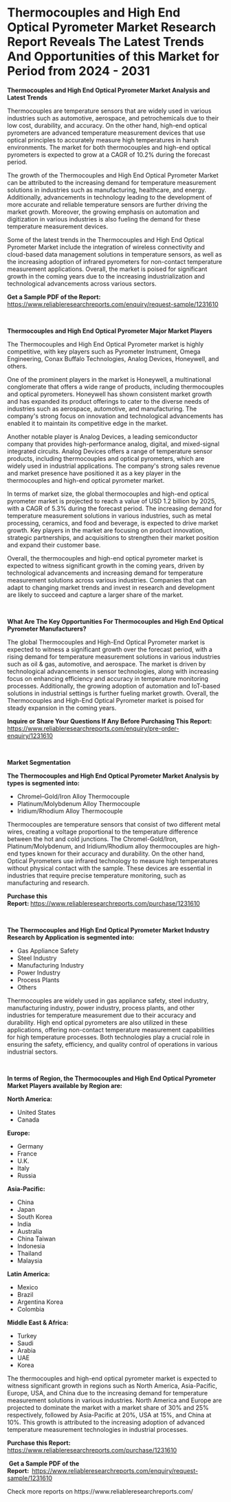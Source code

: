 <p><h1>Thermocouples and High End Optical Pyrometer Market Research Report Reveals The Latest Trends And Opportunities of this Market for Period from 2024 - 2031</h1></p><p><strong>Thermocouples and High End Optical Pyrometer Market Analysis and Latest Trends</strong></p>
<p><p>Thermocouples are temperature sensors that are widely used in various industries such as automotive, aerospace, and petrochemicals due to their low cost, durability, and accuracy. On the other hand, high-end optical pyrometers are advanced temperature measurement devices that use optical principles to accurately measure high temperatures in harsh environments. The market for both thermocouples and high-end optical pyrometers is expected to grow at a CAGR of 10.2% during the forecast period.</p><p>The growth of the Thermocouples and High End Optical Pyrometer Market can be attributed to the increasing demand for temperature measurement solutions in industries such as manufacturing, healthcare, and energy. Additionally, advancements in technology leading to the development of more accurate and reliable temperature sensors are further driving the market growth. Moreover, the growing emphasis on automation and digitization in various industries is also fueling the demand for these temperature measurement devices.</p><p>Some of the latest trends in the Thermocouples and High End Optical Pyrometer Market include the integration of wireless connectivity and cloud-based data management solutions in temperature sensors, as well as the increasing adoption of infrared pyrometers for non-contact temperature measurement applications. Overall, the market is poised for significant growth in the coming years due to the increasing industrialization and technological advancements across various sectors.</p></p>
<p><strong>Get a Sample PDF of the Report:&nbsp;</strong> <a href="https://www.reliableresearchreports.com/enquiry/request-sample/1231610">https://www.reliableresearchreports.com/enquiry/request-sample/1231610</a></p>
<p>&nbsp;</p>
<p><strong>Thermocouples and High End Optical Pyrometer Major Market Players</strong></p>
<p><p>The Thermocouples and High End Optical Pyrometer market is highly competitive, with key players such as Pyrometer Instrument, Omega Engineering, Conax Buffalo Technologies, Analog Devices, Honeywell, and others. </p><p>One of the prominent players in the market is Honeywell, a multinational conglomerate that offers a wide range of products, including thermocouples and optical pyrometers. Honeywell has shown consistent market growth and has expanded its product offerings to cater to the diverse needs of industries such as aerospace, automotive, and manufacturing. The company's strong focus on innovation and technological advancements has enabled it to maintain its competitive edge in the market.</p><p>Another notable player is Analog Devices, a leading semiconductor company that provides high-performance analog, digital, and mixed-signal integrated circuits. Analog Devices offers a range of temperature sensor products, including thermocouples and optical pyrometers, which are widely used in industrial applications. The company's strong sales revenue and market presence have positioned it as a key player in the thermocouples and high-end optical pyrometer market.</p><p>In terms of market size, the global thermocouples and high-end optical pyrometer market is projected to reach a value of USD 1.2 billion by 2025, with a CAGR of 5.3% during the forecast period. The increasing demand for temperature measurement solutions in various industries, such as metal processing, ceramics, and food and beverage, is expected to drive market growth. Key players in the market are focusing on product innovation, strategic partnerships, and acquisitions to strengthen their market position and expand their customer base.</p><p>Overall, the thermocouples and high-end optical pyrometer market is expected to witness significant growth in the coming years, driven by technological advancements and increasing demand for temperature measurement solutions across various industries. Companies that can adapt to changing market trends and invest in research and development are likely to succeed and capture a larger share of the market.</p></p>
<p>&nbsp;</p>
<p><strong>What Are The Key Opportunities For Thermocouples and High End Optical Pyrometer Manufacturers?</strong></p>
<p><p>The global Thermocouples and High-End Optical Pyrometer market is expected to witness a significant growth over the forecast period, with a rising demand for temperature measurement solutions in various industries such as oil & gas, automotive, and aerospace. The market is driven by technological advancements in sensor technologies, along with increasing focus on enhancing efficiency and accuracy in temperature monitoring processes. Additionally, the growing adoption of automation and IoT-based solutions in industrial settings is further fueling market growth. Overall, the Thermocouples and High-End Optical Pyrometer market is poised for steady expansion in the coming years.</p></p>
<p><strong>Inquire or Share Your Questions If Any Before Purchasing This Report:</strong> <a href="https://www.reliableresearchreports.com/enquiry/pre-order-enquiry/1231610">https://www.reliableresearchreports.com/enquiry/pre-order-enquiry/1231610</a></p>
<p>&nbsp;</p>
<p><strong>Market Segmentation</strong></p>
<p><strong>The Thermocouples and High End Optical Pyrometer Market Analysis by types is segmented into:</strong></p>
<p><ul><li>Chromel–Gold/Iron Alloy Thermocouple</li><li>Platinum/Molybdenum Alloy Thermocouple</li><li>Iridium/Rhodium Alloy Thermocouple</li></ul></p>
<p><p>Thermocouples are temperature sensors that consist of two different metal wires, creating a voltage proportional to the temperature difference between the hot and cold junctions. The Chromel-Gold/Iron, Platinum/Molybdenum, and Iridium/Rhodium alloy thermocouples are high-end types known for their accuracy and durability. On the other hand, Optical Pyrometers use infrared technology to measure high temperatures without physical contact with the sample. These devices are essential in industries that require precise temperature monitoring, such as manufacturing and research.</p></p>
<p><strong>Purchase this Report:&nbsp;</strong><a href="https://www.reliableresearchreports.com/purchase/1231610">https://www.reliableresearchreports.com/purchase/1231610</a></p>
<p>&nbsp;</p>
<p><strong>The Thermocouples and High End Optical Pyrometer Market Industry Research by Application is segmented into:</strong></p>
<p><ul><li>Gas Appliance Safety</li><li>Steel Industry</li><li>Manufacturing Industry</li><li>Power Industry</li><li>Process Plants</li><li>Others</li></ul></p>
<p><p>Thermocouples are widely used in gas appliance safety, steel industry, manufacturing industry, power industry, process plants, and other industries for temperature measurement due to their accuracy and durability. High end optical pyrometers are also utilized in these applications, offering non-contact temperature measurement capabilities for high temperature processes. Both technologies play a crucial role in ensuring the safety, efficiency, and quality control of operations in various industrial sectors.</p></p>
<p>&nbsp;</p>
<p><strong>In terms of Region, the Thermocouples and High End Optical Pyrometer Market Players available by Region are:</strong></p>
<p>
    <p> <strong> North America: </strong>
        <ul>
            <li>United States</li>
            <li>Canada</li>
        </ul>
        </p> 
    <p> <strong> Europe: </strong>
        <ul>
            <li>Germany</li>
            <li>France</li>
            <li>U.K.</li>
            <li>Italy</li>
            <li>Russia</li>
        </ul>
        </p> 
    <p> <strong> Asia-Pacific: </strong>
        <ul>
            <li>China</li>
            <li>Japan</li>
            <li>South Korea</li>
            <li>India</li>
            <li>Australia</li>
            <li>China Taiwan</li>
            <li>Indonesia</li>
            <li>Thailand</li>
            <li>Malaysia</li>
        </ul>
        </p> 
    <p> <strong> Latin America: </strong>
        <ul>
            <li>Mexico</li>
            <li>Brazil</li>
            <li>Argentina Korea</li>
            <li>Colombia</li>
        </ul>
        </p> 
    <p> <strong> Middle East & Africa: </strong>
        <ul>
            <li>Turkey</li>
            <li>Saudi</li>
            <li>Arabia</li>
            <li>UAE</li>
            <li>Korea</li>
        </ul>
    </p>
    </p>
<p><p>The thermocouples and high-end optical pyrometer market is expected to witness significant growth in regions such as North America, Asia-Pacific, Europe, USA, and China due to the increasing demand for temperature measurement solutions in various industries. North America and Europe are projected to dominate the market with a market share of 30% and 25% respectively, followed by Asia-Pacific at 20%, USA at 15%, and China at 10%. This growth is attributed to the increasing adoption of advanced temperature measurement technologies in industrial processes.</p></p>
<p><strong>Purchase this Report: </strong><a href="https://www.reliableresearchreports.com/purchase/1231610">https://www.reliableresearchreports.com/purchase/1231610</a></p>
<p>&nbsp;<strong>Get a Sample PDF of the Report:&nbsp;&nbsp;</strong><a href="https://www.reliableresearchreports.com/enquiry/request-sample/1231610">https://www.reliableresearchreports.com/enquiry/request-sample/1231610</a></p>
<p><strong></strong></p>
<p>Check more reports on https://www.reliableresearchreports.com/</p>